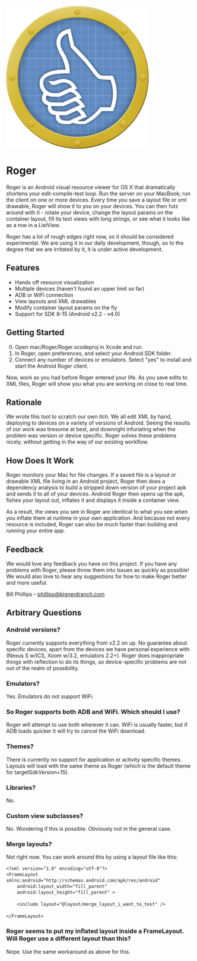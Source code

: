 ![Roger icon](https://github.com/bignerdranch/Roger/raw/master/Android/Roger/res/drawable/roger_icon.png)

Roger
=====

Roger is an Android visual resource viewer for OS X that dramatically shortens your
edit-compile-test loop. Run the server on your MacBook; run the client on one
or more devices. Every time you save a layout file or xml drawable, Roger will
show it to you on your devices. You can then futz around with it - rotate your
device, change the layout params on the container layout, fill its text views
with long strings, or see what it looks like as a row in a ListView.

Roger has a lot of rough edges right now, so it should be considered experimental.
We are using it in our daily development, though, so to the degree that we are 
irritated by it, it is under active development.

Features
--------

* Hands off resource visualization
* Multiple devices (haven't found an upper limit so far)
* ADB or WiFi connection
* View layouts and XML drawables
* Modify container layout params on the fly
* Support for SDK 8-15 (Android v2.2 - v4.0)

Getting Started
---------------

0. Open mac/Roger/Roger.xcodeproj in Xcode and run.
1. In Roger, open preferences, and select your Android SDK folder.
2. Connect any number of devices or emulators. Select "yes" to install and start
    the Android Roger client.

Now, work as you had before Roger entered your life. As you save edits to XML
files, Roger will show you what you are working on close to real time.

Rationale
---------

We wrote this tool to scratch our own itch. We all edit XML by hand, deploying
to devices on a variety of versions of Android. Seeing the results of our work
was tiresome at best, and downright infuriating when the problem was version or
device specific. Roger solves these problems nicely, without getting in the way
of our existing workflow.

How Does It Work
----------------

Roger monitors your Mac for file changes. If a saved file is a layout or drawable XML
file living in an Android project, Roger then does a dependency analysis to build a stripped down
version of your project apk and sends it to all of your devices. Android Roger then opens up 
the apk, fishes your layout out, inflates it and displays it inside a container view.

As a result, the views you see in Roger are identical to what you see when you inflate them at runtime
in your own application. And because not every resource is included, Roger can also be much faster than building
and running your entire app.

Feedback
--------

We would love any feedback you have on this project. If you have any problems with Roger, please throw them 
into Issues as quickly as possible! We would also love to hear any suggestions for how to make Roger 
better and more useful. 

Bill Phillips - phillips@bignerdranch.com

Arbitrary Questions
-------------------

### Android versions?

Roger currently supports everything from v2.2 on up. No guarantee about
specific devices, apart from the devices we have personal experience with
(Nexus S w/ICS, Xoom w/3.2, emulators 2.2+). Roger does inappropriate things 
with reflection to do its things, so device-specific problems are not out of
the realm of possibility.

### Emulators?

Yes. Emulators do not support WiFi.

### So Roger supports both ADB and WiFi. Which should I use?

Roger will attempt to use both wherever it can. WiFi is usually faster, but if ADB 
loads quicker it will try to cancel the WiFi download.

### Themes?

There is currently no support for application or activity specific themes.
Layouts will load with the same theme as Roger (which is the default theme for 
targetSdkVersion=15).

### Libraries?

No.

### Custom view subclasses?

No. Wondering if this is possible. Obviously not in the general case.

### Merge layouts?

Not right now. You can work around this by using a layout file like
this:

    <?xml version="1.0" encoding="utf-8"?>
    <FrameLayout xmlns:android="http://schemas.android.com/apk/res/android"
        android:layout_width="fill_parent"
        android:layout_height="fill_parent" >

        <include layout="@layout/merge_layout_i_want_to_test" />

    </FrameLayout>

### Roger seems to put my inflated layout inside a FrameLayout. Will Roger use a different layout than this?

Nope. Use the same workaround as above for this.
